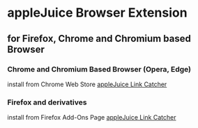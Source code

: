 # appleJuice Browser Extension

## for Firefox, Chrome and Chromium based Browser

### Chrome and Chromium Based Browser (Opera, Edge)
install from Chrome Web Store [appleJuice Link Catcher](https://chrome.google.com/webstore/detail/applejuice-link-catcher/kidjbmkomidijgbealkgeadgamkdgdch)
 
### Firefox and derivatives
install from Firefox Add-Ons Page [appleJuice Link Catcher](https://addons.mozilla.org/firefox/addon/applejuice-link-catcher/)
